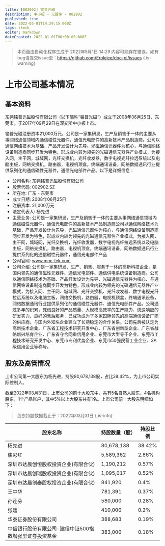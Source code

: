 ```yaml
---
title: [002902] 铭普光磁
description: 中小板 - 元器件 - 002902
published: true
date: 2022-05-01T14:29:15.000Z
tags: stock
editor: markdown
dateCreated: 2022-01-01T00:00:00.000Z
---
```


> 本页面由自动化程序生成于 2022年5月1日 14:29
> 内容可能存在错误，如有bug请提交issue至：https://github.com/Eroleice/doc-pi/issues
{.is-warning}

# 上市公司基本情况

## 基本资料

东莞铭普光磁股份有限公司（以下简称“铭普光磁”）成立于2008年06月25日，东莞市。于2017年09月29日在深交所中小板上市。

铭普光磁注册资本21,000万元，公司是一家集研发，生产及销售于一体的主要从事网络通信领域内通信磁性元器件，通信光电部件的高新技术产品制造商。公司以通信网络技术为基础，产品开发设计为先导，光磁通信元器件为核心，与通信网络设备制造商同步开发为特色，形成业内较为领先的光磁通信元器件产业模式，为接入网，主干网，城域网，光纤交换机，光纤收发器，数字电视光纤拉远系统以及电脑主板，网络交换机，路由器，电视机顶盒，终端通讯设备，网络数据通讯行业提供系列化的通信磁性元器件，通信光电部件产品。以下是详细信息：

- 公司名称: 东莞铭普光磁股份有限公司
- 股票代码: 002902.SZ
- 所在地: 广东 - 东莞市
- 成立日期: 2008年06月25日
- 注册资本: 21,000万元
- 法定代表人: 杨先进
- 主营业务: 公司是一家集研发，生产及销售于一体的主要从事网络通信领域内通信磁性元器件，通信光电部件的高新技术产品制造商公司以通信网络技术为基础，产品开发设计为先导，光磁通信元器件为核心，与通信网络设备制造商同步开发为特色，形成业内较为领先的光磁通信元器件产业模式，为接入网，主干网，城域网，光纤交换机，光纤收发器，数字电视光纤拉远系统以及电脑主板，网络交换机，路由器，电视机顶盒，终端通讯设备，网络数据通讯行业提供系列化的通信磁性元器件，通信光电部件产品
- 公司官网: www.mnc-tek.com
- 公司介绍: 公司是一家集研发、生产、销售、服务于一体的高新科技企业，是国内领先的通信磁性元器件、通信光电部件、通信供电系统设备制造商。公司以通信网络技术为基础、产品开发设计为先导、光磁通信元器件为核心、与通信网络设备制造商同步开发为特色，形成业内较为领先的光磁通信元器件产业模式，为接入网、主干网、城域网、光纤交换机、光纤收发器、数字电视光纤拉远系统以及电脑主板，网络交换机，路由器，电视机顶盒，终端通讯设备，网络数据通讯行业提供系列化的通信磁性元器件、通信光电部件产品。公司通过多年的积累，凭借良好的产品质量、大规模高效率的生产能力、快速响应的研发实力、良好的售后服务，已成功成为了多家国际领先的高端通信设备厂商的供应商，与国内外知名企业建立了长期稳定的合作关系。公司先后被认定为高新技术企业、广东省工程技术研究开发中心、广东省创新型企业、广东省战略新兴培育企业、广东省守合同重信用企业、东莞市大型骨干企业、东莞市工程技术研究开发中心、东莞市专利优势企业、东莞市50强民营工业企业、3A级信用企业等称号。


## 股东及高管情况

上市公司第一大股东为杨先进，持股80,678,138股，占比38.42%，为上市公司实际控制人。

截至2022年03月31日，上市公司的前十大股东中，共有5名自然人股东，4名机构股东，1个产品账户，其中5%以上大股东共有1名。上市公司前十大股东明细如下：

> 股东持股数据截止于：2022年03月31日
{.is-info}

| 股东名称 | 持股数量（股） | 持股比例 |
| --- | --- | --- |
| 杨先进 | 80,678,138 | 38.42% |
| 焦彩红 | 5,589,362 | 2.66% |
| 深圳市达晨创恒股权投资企业(有限合伙) | 1,190,212 | 0.57% |
| 深圳市达晨创瑞股权投资企业(有限合伙) | 1,095,017 | 0.52% |
| 深圳市达晨创泰股权投资企业(有限合伙) | 841,920 | 0.4% |
| 王中华 | 781,391 | 0.37% |
| 孙莲芬 | 580,000 | 0.28% |
| 张媛 | 410,000 | 0.2% |
| 华泰证券股份有限公司 | 388,683 | 0.19% |
| 中信银行股份有限公司-建信中证500指数增强型证券投资基金 | 383,000 | 0.18% |




